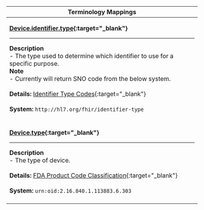 |Terminology Mappings|
|---|
|<p>**[Device.identifier.type](http://hl7.org/fhir/dstu2/datatypes-definitions.html#Identifier.type){:target="_blank"}**<hr>**Description**<br>- The type used to determine which identifier to use for a specific purpose.<br>**Note**<br>- Currently will return SNO code from the below system.<br><br>**Details:** [Identifier Type Codes](http://hl7.org/fhir/DSTU2/valueset-identifier-type.html){:target="_blank"}<br><br>**System:** `http://hl7.org/fhir/identifier-type`<br><br>|
|<p>**[Device.type](http://hl7.org/fhir/DSTU2/device-definitions.html#Device.type){:target="_blank"}**<hr>**Description**<br>- The type of device.<br><br>**Details:** [FDA Product Code Classification](https://www.fda.gov/MedicalDevices/DeviceRegulationandGuidance/Overview/ClassifyYourDevice/ucm051668.htm){:target="_blank"}<br><br>**System:** `urn:oid:2.16.840.1.113883.6.303`<br><br>|